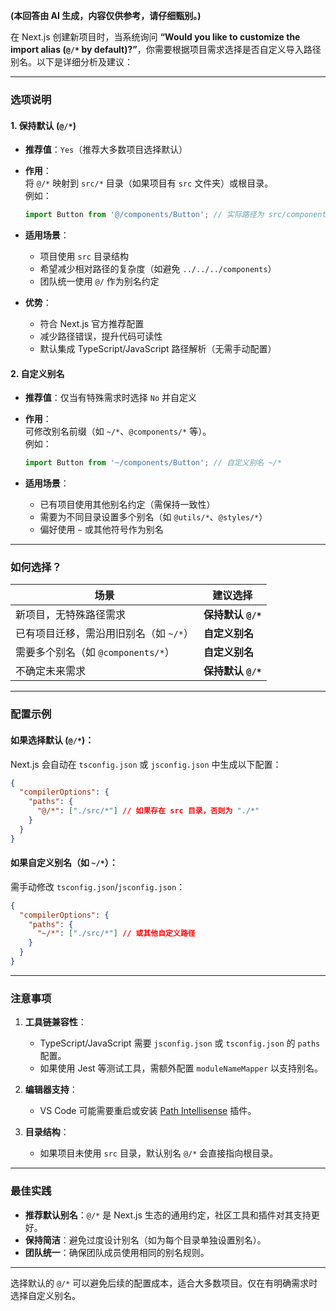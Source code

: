 **(本回答由 AI 生成，内容仅供参考，请仔细甄别。)**

在 Next.js 创建新项目时，当系统询问 **“Would you like to customize the import alias (`@/*` by default)?”**，你需要根据项目需求选择是否自定义导入路径别名。以下是详细分析及建议：

---

### **选项说明**
#### 1. **保持默认 (`@/*`)**  
   - **推荐值**：`Yes`（推荐大多数项目选择默认）  
   - **作用**：  
     将 `@/*` 映射到 `src/*` 目录（如果项目有 `src` 文件夹）或根目录。  
     例如：  
     ```js
     import Button from '@/components/Button'; // 实际路径为 src/components/Button.js
     ```

   - **适用场景**：  
     - 项目使用 `src` 目录结构  
     - 希望减少相对路径的复杂度（如避免 `../../../components`）  
     - 团队统一使用 `@/` 作为别名约定  

   - **优势**：  
     - 符合 Next.js 官方推荐配置  
     - 减少路径错误，提升代码可读性  
     - 默认集成 TypeScript/JavaScript 路径解析（无需手动配置）

#### 2. **自定义别名**  
   - **推荐值**：仅当有特殊需求时选择 `No` 并自定义  
   - **作用**：  
     可修改别名前缀（如 `~/*`、`@components/*` 等）。  
     例如：  
     ```js
     import Button from '~/components/Button'; // 自定义别名 ~/*
     ```

   - **适用场景**：  
     - 已有项目使用其他别名约定（需保持一致性）  
     - 需要为不同目录设置多个别名（如 `@utils/*`、`@styles/*`）  
     - 偏好使用 `~` 或其他符号作为别名  

---

### **如何选择？**
| 场景                                   | 建议选择           |
| -------------------------------------- | ------------------ |
| 新项目，无特殊路径需求                 | **保持默认 `@/*`** |
| 已有项目迁移，需沿用旧别名（如 `~/*`） | **自定义别名**     |
| 需要多个别名（如 `@components/*`）     | **自定义别名**     |
| 不确定未来需求                         | **保持默认 `@/*`** |

---

### **配置示例**
#### 如果选择默认 (`@/*`)：
Next.js 会自动在 `tsconfig.json` 或 `jsconfig.json` 中生成以下配置：
```json
{
  "compilerOptions": {
    "paths": {
      "@/*": ["./src/*"] // 如果存在 src 目录，否则为 "./*"
    }
  }
}
```

#### 如果自定义别名（如 `~/*`）：
需手动修改 `tsconfig.json`/`jsconfig.json`：
```json
{
  "compilerOptions": {
    "paths": {
      "~/*": ["./src/*"] // 或其他自定义路径
    }
  }
}
```

---

### **注意事项**
1. **工具链兼容性**：  
   - TypeScript/JavaScript 需要 `jsconfig.json` 或 `tsconfig.json` 的 `paths` 配置。  
   - 如果使用 Jest 等测试工具，需额外配置 `moduleNameMapper` 以支持别名。  

2. **编辑器支持**：  
   - VS Code 可能需要重启或安装 [Path Intellisense](https://marketplace.visualstudio.com/items?itemName=christian-kohler.path-intellisense) 插件。  

3. **目录结构**：  
   - 如果项目未使用 `src` 目录，默认别名 `@/*` 会直接指向根目录。

---

### **最佳实践**
- **推荐默认别名**：`@/*` 是 Next.js 生态的通用约定，社区工具和插件对其支持更好。  
- **保持简洁**：避免过度设计别名（如为每个目录单独设置别名）。  
- **团队统一**：确保团队成员使用相同的别名规则。

---

选择默认的 `@/*` 可以避免后续的配置成本，适合大多数项目。仅在有明确需求时选择自定义别名。
